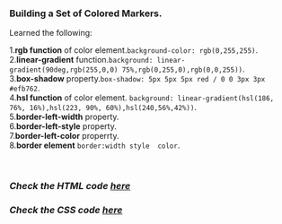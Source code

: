 ### Building a Set of Colored Markers.


Learned the following:

1.**rgb function** of color element.`background-color: rgb(0,255,255)`.  
2.**linear-gradient** function.`background: linear-gradient(90deg,rgb(255,0,0) 75%,rgb(0,255,0),rgb(0,0,255))`.  
3.**box-shadow** property.`box-shadow: 5px 5px 5px red / 0 0 3px 3px #efb762`.  
4.**hsl function** of color element. `background: linear-gradient(hsl(186, 76%, 16%),hsl(223, 90%, 60%),hsl(240,56%,42%))`.  
5.**border-left-width** property.  
6.**border-left-style** property.  
7.**border-left-color** properrty.  
8.**border element** `border:width style  color`.

<br>

### <i>Check the HTML code [here](./index.html) </i> 

### <i>Check the CSS code [here](./styles.css) </i>
